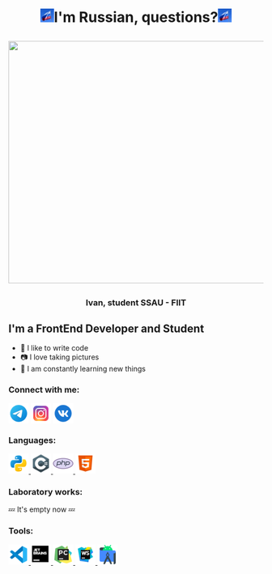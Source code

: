 <h1 align="center"><img src="VexyzyFile\images\guyar.gif" height="27" width="27"/>I'm Russian, questions?<img src="VexyzyFile\images\guyar.gif" height="27" width="27"/></h1>
<h2 align="center"><img src="gif-anime-steam-pixelbox.ru-68.gif" height="479" width="887"/></h2>
<h3 align="center">Ivan, student SSAU - FIIT</h3>

## I'm a FrontEnd Developer and Student
- 💪 I like to write code
- 📷 I love taking pictures
- 🥅 I am constantly learning new things

### Connect with me:
<p align="left">
<a href="https://t.me/vexyzy" target="_blank"><img align="center" src="VexyzyFile\icons\social\icons8-telegram-app-96.png" alt="Vexyzy" height="40" width="40" /></a>
<a href="https://instagram.com/vexyzy.photo" target="_blank"><img align="center" src="VexyzyFile\icons\social\icons8-instagram-96.png" alt="Vexyzy.Photo" height="40" width="40" /></a>
<a href="https://vk.com/vexyzy" target="_blank"><img align="center" src="VexyzyFile\icons\social\icons8-vk-circled-96.png" alt="Vexyzy" height="40" width="40" /></a>
</p>

### Languages:
<p align="left"> 

<a href="https://www.python.org" target="_blank" rel="noreferrer"> <img src="VexyzyFile\icons\langs\icons8-python-96.png" alt="python" width="40" height="40"/> </a> 
<a href="https://dotnet.microsoft.com/en-us/languages/csharp" target="_blank" rel="noreferrer"> <img src="VexyzyFile\icons\langs\icons8-c-sharp-logo-96.png" alt="C#" width="40" height="40"/> </a>
<a href="https://www.php.net" target="_blank" rel="noreferrer"> <img src="VexyzyFile\icons\langs\icons8-php-logo-80.png" alt="php" width="40" height="40"/> </a> 
<a href="https://ru.wikipedia.org/wiki/HTML" target="_blank" rel="noreferrer"> <img src="icons8-html-5-96.png" alt="HTML" width="40" height="40"/> </a> 
</p>

### Laboratory works:
💤 It's empty now 💤

### Tools:
<p align="left"> 
<a href="https://code.visualstudio.com" target="_blank" rel="noreferrer"> <img src="VexyzyFile\icons\tools\icons8-visual-studio-code-2019-96.png" alt="VisualStudio" width="40" height="40"/> </a> 
<a href="https://www.jetbrains.com" target="_blank" rel="noreferrer"> <img src="VexyzyFile\icons\tools\icons8-jetbrains-96.png" alt="JetBrains" width="40" height="40"/> </a> 
<a href="https://www.jetbrains.com/pycharm" target="_blank" rel="noreferrer"> <img src="VexyzyFile\icons\tools\icons8-pycharm-96.png" alt="PyCharm" width="40" height="40"/> </a> 
<a href="https://www.jetbrains.com/webstorm/" target="_blank" rel="noreferrer"> <img src="icons8-webstorm-96.png" alt="WebStorm" width="40" height="40"/>
<a href="https://developer.android.com/studio/intro" target="_blank" rel="noreferrer"> <img src="VexyzyFile\icons\tools\icons8-android-studio-96.png" alt="AndroidStudio" width="40" height="40"/> </a> 

</p>
